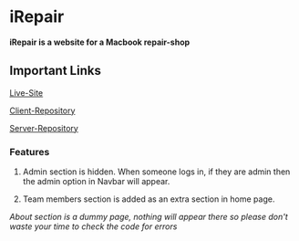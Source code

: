 # iRepair

**iRepair is a website for a Macbook repair-shop**

## Important Links

[Live-Site](https://irepair-ca470.web.app/)

[Client-Repository](https://github.com/Porgramming-Hero-web-course/complete-website-client-mir6996)

[Server-Repository](https://github.com/Porgramming-Hero-web-course/complete-website-server-mir6996)

### Features

1. Admin section is hidden. When someone logs in, if they are admin then the admin option in Navbar will appear.

2. Team members section is added as an extra section in home page.

_About section is a dummy page, nothing will appear there so please don't waste your time to check the code for errors_
